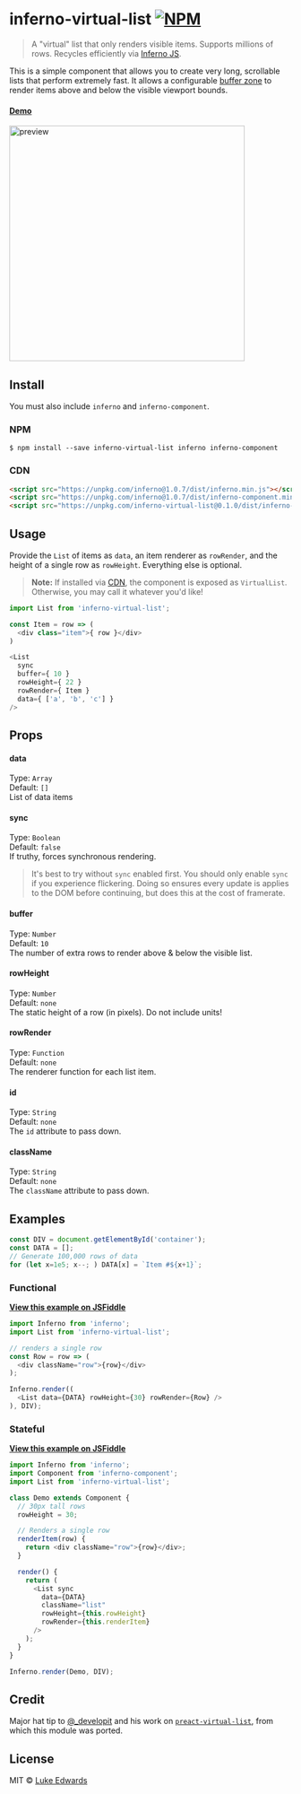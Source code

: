 # inferno-virtual-list [![NPM](https://img.shields.io/npm/v/inferno-virtual-list.svg)](https://www.npmjs.com/package/inferno-virtual-list)

> A "virtual" list that only renders visible items. Supports millions of rows. Recycles efficiently via [Inferno JS](https://infernojs.org).

This is a simple component that allows you to create very long, scrollable lists that perform extremely fast. It allows a configurable [buffer zone](#buffer) to render items above and below the visible viewport bounds.

#### [Demo](https://jsfiddle.net/developit/qqan9pdo/)

<a href="https://jsfiddle.net/developit/qqan9pdo/">
  <img alt="preview" src="https://i.gyazo.com/866e97be9075dd63260dbc5df30075ec.gif" width="420">
</a>

## Install

You must also include `inferno` and `inferno-component`.

### NPM

```
$ npm install --save inferno-virtual-list inferno inferno-component
```

### CDN

```html
<script src="https://unpkg.com/inferno@1.0.7/dist/inferno.min.js"></script>
<script src="https://unpkg.com/inferno@1.0.7/dist/inferno-component.min.js"></script>
<script src="https://unpkg.com/inferno-virtual-list@0.1.0/dist/inferno-virtual-list.min.js"></script>
```

## Usage

Provide the `List` of items as `data`, an item renderer as `rowRender`, and the height of a single row as `rowHeight`. Everything else is optional.

> **Note:** If installed via [CDN](#cdn), the component is exposed as `VirtualList`. Otherwise, you may call it whatever you'd like!

```js
import List from 'inferno-virtual-list';

const Item = row => (
  <div class="item">{ row }</div>
)

<List
  sync
  buffer={ 10 }
  rowHeight={ 22 }
  rowRender={ Item }
  data={ ['a', 'b', 'c'] }
/>
```

## Props

#### data
Type: `Array`<br>
Default: `[]`<br>
List of data items

#### sync
Type: `Boolean`<br>
Default: `false`<br>
If truthy, forces synchronous rendering.

> It's best to try without `sync` enabled first. You should only enable `sync` if you experience flickering. Doing so ensures every update is applies to the DOM before continuing, but does this at the cost of framerate.

#### buffer
Type: `Number`<br>
Default: `10`<br>
The number of extra rows to render above & below the visible list.

#### rowHeight
Type: `Number`<br>
Default: `none`<br>
The static height of a row (in pixels). Do not include units!

#### rowRender
Type: `Function`<br>
Default: `none`<br>
The renderer function for each list item.

#### id
Type: `String`<br>
Default: `none`<br>
The `id` attribute to pass down.

#### className
Type: `String`<br>
Default: `none`<br>
The `className` attribute to pass down.

## Examples

```js
const DIV = document.getElementById('container');
const DATA = [];
// Generate 100,000 rows of data
for (let x=1e5; x--; ) DATA[x] = `Item #${x+1}`;
```

### Functional

[**View this example on JSFiddle**](https://jsfiddle.net/developit/qqan9pdo/)

```js
import Inferno from 'inferno';
import List from 'inferno-virtual-list';

// renders a single row
const Row = row => (
  <div className="row">{row}</div>
);

Inferno.render((
  <List data={DATA} rowHeight={30} rowRender={Row} />
), DIV);
```

### Stateful

[**View this example on JSFiddle**](https://jsfiddle.net/developit/qqan9pdo/)

```js
import Inferno from 'inferno';
import Component from 'inferno-component';
import List from 'inferno-virtual-list';

class Demo extends Component {
  // 30px tall rows
  rowHeight = 30;

  // Renders a single row
  renderItem(row) {
    return <div className="row">{row}</div>;
  }

  render() {
    return (
      <List sync
        data={DATA}
        className="list"
        rowHeight={this.rowHeight}
        rowRender={this.renderItem}
      />
    );
  }
}

Inferno.render(Demo, DIV);
```

## Credit

Major hat tip to [@_developit](https://twitter.com/_developit) and his work on [`preact-virtual-list`](https://github.com/developit/preact-virtual-list), from which this module was ported.

## License

MIT © [Luke Edwards](https://lukeed.com)
